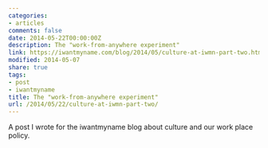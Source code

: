 ```yaml
---
categories:
- articles
comments: false
date: 2014-05-22T00:00:00Z
description: The "work-from-anywhere experiment"
link: https://iwantmyname.com/blog/2014/05/culture-at-iwmn-part-two.html
modified: 2014-05-07
share: true
tags:
- post
- iwantmyname
title: The "work-from-anywhere experiment"
url: /2014/05/22/culture-at-iwmn-part-two/
---
```


A post I wrote for the iwantmyname blog about culture and our work place policy.

